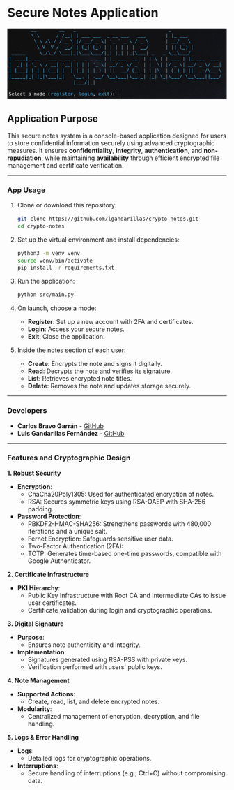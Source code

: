 # Secure Notes Application

![Home](assets/home.png)

## Application Purpose

This secure notes system is a console-based application designed for users to store confidential information securely using advanced cryptographic measures. It ensures **confidentiality**, **integrity**, **authentication**, and **non-repudiation**, while maintaining **availability** through efficient encrypted file management and certificate verification.

---

### App Usage

1. Clone or download this repository:
    ```bash
    git clone https://github.com/lgandarillas/crypto-notes.git
    cd crypto-notes
    ```

2. Set up the virtual environment and install dependencies:
    ```bash
    python3 -m venv venv
    source venv/bin/activate
    pip install -r requirements.txt
    ```

3. Run the application:
    ```bash
    python src/main.py
    ```

3. On launch, choose a mode:
    - **Register**: Set up a new account with 2FA and certificates.
    - **Login**: Access your secure notes.
    - **Exit**: Close the application.

4. Inside the notes section of each user:
    - **Create**: Encrypts the note and signs it digitally.
    - **Read**: Decrypts the note and verifies its signature.
    - **List**: Retrieves encrypted note titles.
    - **Delete**: Removes the note and updates storage securely.

---

### Developers

- **Carlos Bravo Garrán** - [GitHub](https://github.com/CarlosBravoGarran)
- **Luis Gandarillas Fernández** - [GitHub](https://github.com/lgandarillas)

---

### Features and Cryptographic Design

**1. Robust Security**
- **Encryption**:
  - ChaCha20Poly1305: Used for authenticated encryption of notes.
  - RSA: Secures symmetric keys using RSA-OAEP with SHA-256 padding.
- **Password Protection**:
  - PBKDF2-HMAC-SHA256: Strengthens passwords with 480,000 iterations and a unique salt.
  - Fernet Encryption: Safeguards sensitive user data.
  - Two-Factor Authentication (2FA):
  - TOTP: Generates time-based one-time passwords, compatible with Google Authenticator.

**2. Certificate Infrastructure**
- **PKI Hierarchy**:
  - Public Key Infrastructure with Root CA and Intermediate CAs to issue user certificates.
  - Certificate validation during login and cryptographic operations.

**3. Digital Signature**
- **Purpose**:
  - Ensures note authenticity and integrity.
- **Implementation**:
  - Signatures generated using RSA-PSS with private keys.
  - Verification performed with users' public keys.

**4. Note Management**
- **Supported Actions**:
  - Create, read, list, and delete encrypted notes.
- **Modularity**:
  - Centralized management of encryption, decryption, and file handling.

**5. Logs & Error Handling**
- **Logs**:
  - Detailed logs for cryptographic operations.
- **Interruptions**:
  - Secure handling of interruptions (e.g., Ctrl+C) without compromising data.
